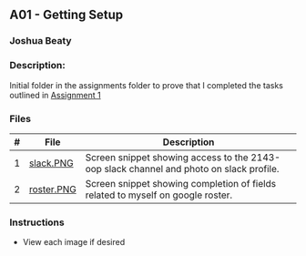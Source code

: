 ## A01 - Getting Setup
### Joshua Beaty
### Description:
Initial folder in the assignments folder to prove that I completed the tasks outlined in [Assignment 1](https://github.com/rugbyprof/3013-Algorithms/tree/master/Assignments/01-A01)

### Files

|   #   | File                       | Description                                        |
| :---: | -------------------------- | -------------------------------------------------- |
|   1   | [slack.PNG](./Slack.PNG)   | Screen snippet showing access to the 2143-oop slack channel and photo on slack profile. |
|   2   | [roster.PNG](./Roster.PNG) | Screen snippet showing completion of fields related to myself on google roster. |

### Instructions

- View each image if desired